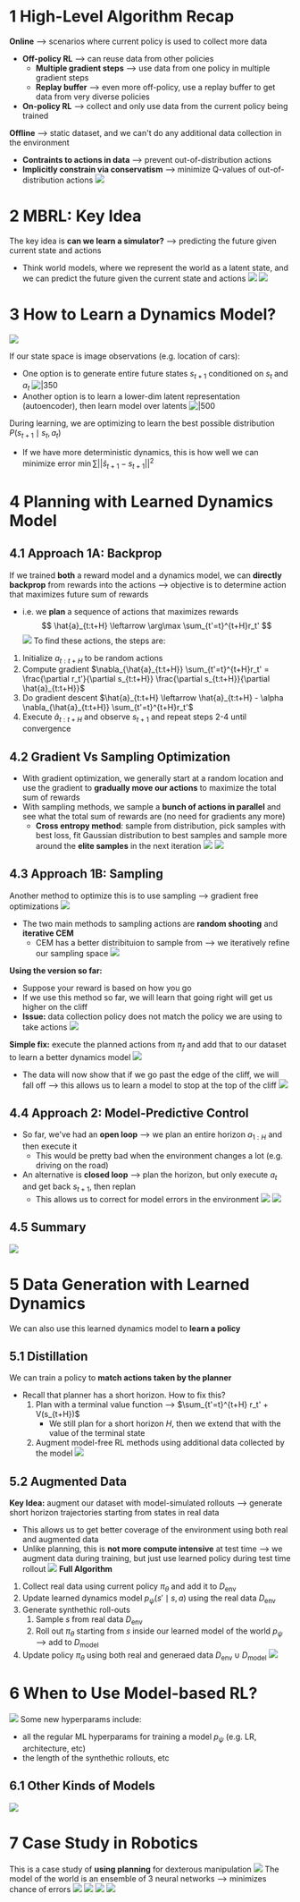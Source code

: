# 1 High-Level Algorithm Recap
**Online** ⟶ scenarios where current policy is used to collect more data
* **Off-policy RL** ⟶ can reuse data from other policies
	* **Multiple gradient steps** ⟶ use data from one policy in multiple gradient steps
	* **Replay buffer** ⟶ even more off-policy, use a replay buffer to get data from very diverse policies
* **On-policy RL** ⟶ collect and only use data from the current policy being trained

**Offline** ⟶ static dataset, and we can't do any additional data collection in the environment
* **Contraints to actions in data** ⟶ prevent out-of-distribution actions
* **Implicitly constrain via conservatism** ⟶ minimize Q-values of out-of-distribution actions
![](../../attachments/Pasted%20image%2020250527105536.png)

# 2 MBRL: Key Idea
The key idea is **can we learn a simulator?** ⟶ predicting the future given current state and actions
* Think world models, where we represent the world as a latent state, and we can predict the future given the current state and actions
![](../../attachments/Pasted%20image%2020250527110214.png)
![](../../attachments/Pasted%20image%2020250527110245.png)

# 3 How to Learn a Dynamics Model?
![](../../attachments/Pasted%20image%2020250527110437.png)

If our state space is image observations (e.g. location of cars):
* One option is to generate entire future states $s_{t+1}$ conditioned on $s_t$ and $a_t$
![|350](../../attachments/Pasted%20image%2020250527111111.png)
* Another option is to learn a lower-dim latent representation (autoencoder), then learn model over latents
![|500](../../attachments/Pasted%20image%2020250527111154.png)

During learning, we are optimizing to learn the best possible distribution $P(s_{t+1} \mid s_t, a_t)$
* If we have more deterministic dynamics, this is how well we can minimize error $\min \sum || \hat{s}_{t+1} - s_{t+1}||^2$

# 4 Planning with Learned Dynamics Model
## 4.1 Approach 1A: Backprop
If we trained **both** a reward model and a dynamics model, we can **directly backprop** from rewards into the actions ⟶ objective is to determine action that maximizes future sum of rewards
* i.e. we **plan** a sequence of actions that maximizes rewards
$$
\hat{a}_{t:t+H} \leftarrow \arg\max \sum_{t'=t}^{t+H}r_t'
$$
![](../../attachments/Pasted%20image%2020250527111314.png)
To find these actions, the steps are:
1. Initialize $a_{t:t+H}$ to be random actions
2. Compute gradient $\nabla_{\hat{a}_{t:t+H}} \sum_{t'=t}^{t+H}r_t' = \frac{\partial r_t'}{\partial s_{t:t+H}} \frac{\partial s_{t:t+H}}{\partial \hat{a}_{t:t+H}}$
3. Do gradient descent $\hat{a}_{t:t+H} \leftarrow \hat{a}_{t:t+H} - \alpha \nabla_{\hat{a}_{t:t+H}} \sum_{t'=t}^{t+H}r_t'$
4. Execute $\hat{a}_{t:t+H}$ and observe $s_{t+1}$ and repeat steps 2-4 until convergence

## 4.2 Gradient Vs Sampling Optimization
* With gradient optimization, we generally start at a random location and use the gradient to **gradually move our actions** to maximize the total sum of rewards
* With sampling methods, we sample a **bunch of actions in parallel** and see what the total sum of rewards are (no need for gradients any more)
	* **Cross entropy method**: sample from distribution, pick samples with best loss, fit Gaussian distribution to best samples and sample more around the **elite samples** in the next iteration
![](../../attachments/Pasted%20image%2020250527110713.png)
![](../../attachments/Pasted%20image%2020250527112712.png)

## 4.3 Approach 1B: Sampling
Another method to optimize this is to use sampling ⟶ gradient free optimizations
![](../../attachments/Pasted%20image%2020250527110758.png)
* The two main methods to sampling actions are **random shooting** and **iterative CEM**
	* CEM has a better distribituion to sample from ⟶ we iteratively refine our sampling space
![](../../attachments/Pasted%20image%2020250527110746.png)

**Using the version so far:**
* Suppose your reward is based on how you go
* If we use this method so far, we will learn that going right will get us higher on the cliff
* **Issue:** data collection policy does not match the policy we are using to take actions
![](../../attachments/Pasted%20image%2020250527113150.png)

**Simple fix:** execute the planned actions from $\pi_f$ and add that to our dataset to learn a better dynamics model
![](../../attachments/Pasted%20image%2020250527113156.png)
* The data will now show that if we go past the edge of the cliff, we will fall off ⟶ this allows us to learn a model to stop at the top of the cliff
![](../../attachments/Pasted%20image%2020250527113206.png)

## 4.4 Approach 2: Model-Predictive Control
* So far, we've had an **open loop** ⟶ we plan an entire horizon $a_{1:H}$ and then execute it
	* This would be pretty bad when the environment changes a lot (e.g. driving on the road)
* An alternative is **closed loop** ⟶ plan the horizon, but only execute $a_t$ and get back $s_{t+1}$, then replan
	* This allows us to correct for model errors in the environment
![](../../attachments/Pasted%20image%2020250527113907.png)
![](../../attachments/Pasted%20image%2020250527114042.png)

## 4.5 Summary
![](../../attachments/Pasted%20image%2020250527114131.png)

# 5 Data Generation with Learned Dynamics
We can also use this learned dynamics model to **learn a policy**
## 5.1 Distillation
We can train a policy to **match actions taken by the planner**
* Recall that planner has a short horizon. How to fix this?
	1. Plan with a terminal value function ⟶ $\sum_{t'=t}^{t+H} r_t' + V(s_{t+H})$
		* We still plan for a short horizon $H$, then we extend that with the value of the terminal state
	2. Augment model-free RL methods using additional data collected by the model
![](../../attachments/Pasted%20image%2020250527114610.png)

## 5.2 Augmented Data
**Key Idea:** augment our dataset with model-simulated rollouts ⟶ generate short horizon trajectories starting from states in real data
* This allows us to get better coverage of the environment using both real and augmented data
* Unlike planning, this is **not more compute intensive** at test time ⟶ we augment data during training, but just use learned policy during test time rollout
![](../../attachments/Pasted%20image%2020250527135219.png)
**Full Algorithm**
1. Collect real data using current policy $\pi_\theta$ and add it to $D_\text{env}$
2. Update learned dynamics model $p_\psi(s' \mid s, a)$ using the real data $D_\text{env}$
3. Generate synthethic roll-outs
	1. Sample $s$ from real data $D_\text{env}$
	2. Roll out $\pi_\theta$ starting from $s$ inside our learned model of the world $p_\psi$ ⟶ add to $D_\text{model}$
4. Update policy $\pi_\theta$ using both real and generaed data $D_\text{env} \cup D_\text{model}$
![](../../attachments/Pasted%20image%2020250527135305.png)

# 6 When to Use Model-based RL?
![](../../attachments/Pasted%20image%2020250527135803.png)
Some new hyperparams include:
* all the regular ML hyperparams for training a model $p_\psi$ (e.g. LR, architecture, etc)
* the length of the synthethic rollouts, etc

## 6.1 Other Kinds of Models
![](../../attachments/Pasted%20image%2020250527140342.png)

# 7 Case Study in Robotics
This is a case study of **using planning** for dexterous manipulation
![](../../attachments/Pasted%20image%2020250527115053.png)
The model of the world is an ensemble of 3 neural networks ⟶ minimizes chance of errors
![](../../attachments/Pasted%20image%2020250527115103.png)
![](../../attachments/Pasted%20image%2020250527115243.png)
![](../../attachments/Pasted%20image%2020250527115326.png)
![](../../attachments/Pasted%20image%2020250527115335.png)
